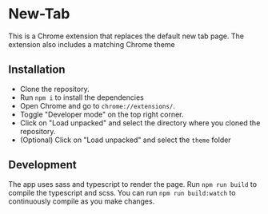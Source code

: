 # New-Tab

This is a Chrome extension that replaces the default new tab page. The extension also includes a matching Chrome theme

## Installation

- Clone the repository.
- Run `npm i` to install the dependencies
- Open Chrome and go to `chrome://extensions/`.
- Toggle "Developer mode" on the top right corner.
- Click on "Load unpacked" and select the directory where you cloned the repository.
- (Optional) Click on "Load unpacked" and select the `theme` folder

## Development

The app uses sass and typescript to render the page. Run `npm run build` to compile the typescript and scss. You can run `npm run build:watch` to continuously compile as you make changes.
